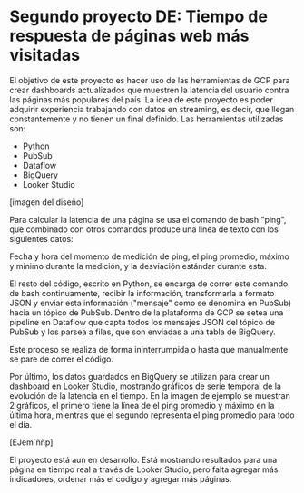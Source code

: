 # Segundo proyecto DE: Tiempo de respuesta de páginas web más visitadas

El objetivo de este proyecto es hacer uso de las herramientas de GCP para crear dashboards actualizados que muestren la latencia del usuario contra las páginas más populares del país. La idea de este proyecto es poder adquirir experiencia trabajando con datos en streaming, es decir, que llegan constantemente y no tienen un final definido. Las herramientas utilizadas son:

-  Python
-  PubSub
-  Dataflow
-  BigQuery
-  Looker Studio

[imagen del diseño]

Para calcular la latencia de una página se usa el comando de bash "ping", que combinado con otros comandos produce una linea de texto con los siguientes datos:

Fecha y hora del momento de medición de ping, el ping promedio, máximo y mínimo durante la medición, y la desviación estándar durante esta.

El resto del código, escrito en Python, se encarga de correr este comando de bash continuamente, recibir la información, transformarla a formato JSON y enviar esta información ("mensaje" como se denomina en PubSub) hacia un tópico de PubSub.
Dentro de la plataforma de GCP se setea una pipeline en Dataflow que capta todos los mensajes JSON del tópico de PubSub y los parsea a filas, que son enviadas a una tabla de BigQuery.

Este proceso se realiza de forma ininterrumpida o hasta que manualmente se pare de correr el código.

Por último, los datos guardados en BigQuery se utilizan para crear un dashboard en Looker Studio, mostrando gráficos de serie temporal de la evolución de la latencia en el tiempo. En la imagen de ejemplo se muestran 2 gráficos, el primero tiene la línea de el ping promedio y máximo en la última hora, mientras que el segundo representa el ping promedio para todo el día.

[EJem´ññp]

El proyecto está aun en desarrollo. Está mostrando resultados para una página en tiempo real a través de Looker Studio, pero falta agregar más indicadores, ordenar más el código y agregar más páginas.
